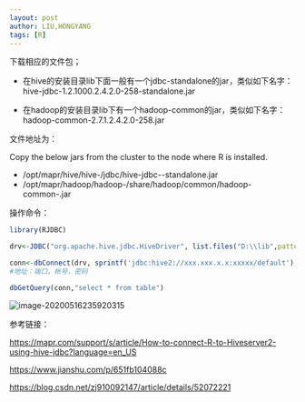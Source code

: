 ```yaml
---
layout: post
author: LIU,HONGYANG
tags: [R]
---
```




下载相应的文件包；



- 在hive的安装目录lib下面一般有一个jdbc-standalone的jar，类似如下名字：
  hive-jdbc-1.2.1000.2.4.2.0-258-standalone.jar

- 在hadoop的安装目录lib下有一个hadoop-common的jar，类似如下名字：
  hadoop-common-2.7.1.2.4.2.0-258.jar



文件地址为：



Copy the below jars from the cluster to the node where R is installed.

- /opt/mapr/hive/hive-<version>/jdbc/hive-jdbc-<version>-standalone.jar
- /opt/mapr/hadoop/hadoop-<version>/share/hadoop/common/hadoop-common-<version>.jar







操作命令：



 ```R
library(RJDBC)

drv<-JDBC("org.apache.hive.jdbc.HiveDriver", list.files("D:\\lib",pattern="jar$", full.names=T, recursive=TRUE))

conn<-dbConnect(drv, sprintf('jdbc:hive2://xxx.xxx.x.x:xxxxx/default'), 'xxx', 'xxx')  
#地址：端口，帐号，密码

dbGetQuery(conn,"select * from table") 
 ```







![image-20200516235920315](https://tva1.sinaimg.cn/large/007S8ZIlgy1geuqg7sxf5j31j80u0wtr.jpg)



参考链接：



https://mapr.com/support/s/article/How-to-connect-R-to-Hiveserver2-using-hive-jdbc?language=en_US



https://www.jianshu.com/p/651fb104088c



https://blog.csdn.net/zj910092147/article/details/52072221